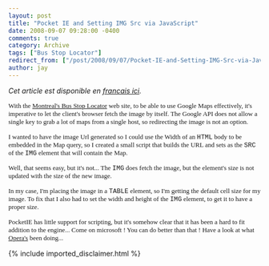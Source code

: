 ```yaml
---
layout: post
title: "Pocket IE and Setting IMG Src via JavaScript"
date: 2008-09-07 09:28:00 -0400
comments: true
category: Archive
tags: ["Bus Stop Locator"]
redirect_from: ["/post/2008/09/07/Pocket-IE-and-Setting-IMG-Src-via-JavaScript", "/post/2008/09/07/pocket-ie-and-setting-img-src-via-javascript"]
author: jay
---
```

<!-- more -->
<p>
<em>Cet article est disponible en <a href="http://blogs.codes-sources.com/jay/archive/2008/09/07/pocketie-et-assignation-du-src-d-un-element-img.aspx">francais ici</a>.</em> 
</p>
<p>
<font face="trebuchet ms,geneva" size="2">With the <a href="http://jaylee.org/stm">Montreal&#39;s Bus Stop Locator</a> web site, to be able to use Google Maps effectively, it&#39;s imperative to let the client&#39;s browser fetch the image by itself. The Google API does not allow a single key to grab a lot of maps from a single host, so redirecting the image is not an option.
</font>
</p>
<p>
<font face="trebuchet ms,geneva" size="2">
I wanted to have the image Url generated so I could use the Width of an <font face="courier new,courier">HTML</font> body to be embedded in the Map query, so I created a small script that builds the URL and sets as the <font face="courier new,courier">SRC</font> of the <font face="courier new,courier">IMG</font> element that will contain the Map.
</font>
</p>
<p>
<font face="trebuchet ms,geneva" size="2">
Well, that seems easy, but it&#39;s not... The <font face="courier new,courier">IMG</font> does fetch the image, but the element&#39;s size is not updated with the size of the new image. 
</font>
</p>
<p>
<font face="trebuchet ms,geneva" size="2">
In my case, I&#39;m placing the image in a <font face="courier new,courier">TABLE</font> element, so I&#39;m getting the default cell size for my image. To fix that I also had to set the width and height of the <font face="courier new,courier">IMG</font> element, to get it to have a proper size.
</font>
</p>
<p>
<font face="trebuchet ms,geneva" size="2">
PocketIE has little support for scripting, but it&#39;s somehow clear that it has been a hard to fit addition to the engine... Come on microsoft ! You can do better than that ! Have a look at what <a href="http://www.opera.com/products/mobile/">Opera&#39;s</a> been doing... </font>
</p>

{% include imported_disclaimer.html %}
